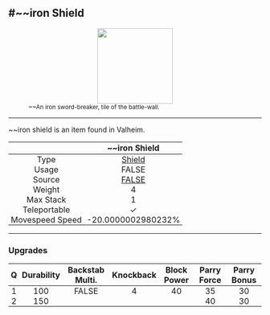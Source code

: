 <meta property="og:title" content="~~iron Shield - MoreValheim" /><meta property="og:type" content="website" /><meta property="og:image" content="/assets/~~iron_shield.png" /><meta property="og:description" content="~~iron Shield is an item found in Valheim." /><meta name="theme-color" content="#546D78"><meta name="twitter:card" content="summary_large_image">
#~~iron Shield
-------------
<style>img {width:20px;}.tb {width:150px;display: block;margin-left: auto;margin-right: auto;}</style>

<style>.md-typeset table:not([class]) th:not([align]) {min-width:unset!important;}</style>
<style>td{padding:0em 0.3em!important;text-align:center!important;border-left:.05rem solid var(--md-default-fg-color--lightest)}</style>

<style>th{padding:0.1em 0.3em!important;text-align:center!important;font-weight:bold}</style>

<style>pre{text-align:right!important}</style>
<style>table tr td:first-child {border-left: 0;};</style>

<figure><img src="/assets/~~iron_shield.png" class="tb" /><figcaption><small>~~An iron sword-breaker, tile of the battle-wall.</small></figcaption></figure>

-------------

~~iron shield is an item found in Valheim.

|        | ~~iron Shield              |
| ----------- | ------------------------------------ |
| Type | [Shield](../../types/shield)
| Usage | FALSE<br>
| Source | [FALSE](../../items/false)
| Weight | 4 |
| Max Stack | 1 |
| Teleportable | ✓
| Movespeed Speed | -20.0000002980232%


-------------

### Upgrades
| Q | Durability | Backstab Multi. | Knockback | Block Power | Parry Force | Parry Bonus
| - | - | - | - | - | - | - 
1 | 100 | FALSE | 4 | 40 | 35 | 30 | 1 | 
 | 2 | 150 |  |  |  | 40 | 30 |  | 
